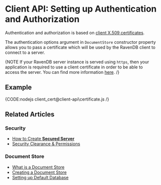 # Client API: Setting up Authentication and Authorization

Authentication and authorization is based on [client X.509 certificates](../server/security/authorization/security-clearance-and-permissions).

The authentication options argument in `DocumentStore` constructor property allows you to pass a certificate which will be used by the RavenDB client to connect to a server. 

{NOTE If your RavenDB server instance is served using `https`, then your application is required to use a client certificate in order to be able to access the server. You can find more information [here](../server/security/overview). /}

## Example

{CODE:nodejs client_cert@client-api\certificate.js /}

## Related Articles

### Security

- [How to Create **Secured Server**](../server/security/overview)
- [Security Clearance & Permissions](../server/security/authorization/security-clearance-and-permissions)

### Document Store

- [What is a Document Store](../client-api/what-is-a-document-store)
- [Creating a Document Store](../client-api/creating-document-store)
- [Setting up Default Database](../client-api/setting-up-default-database)
